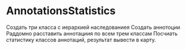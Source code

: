 # AnnotationsStatistics
Создать три класса с иерархией наследованиея
Создать аннотоции
Раддомно расставить аннотациия по всем трем классам
Посчиать статистику классов аннотаций, результат вывести в карту.
